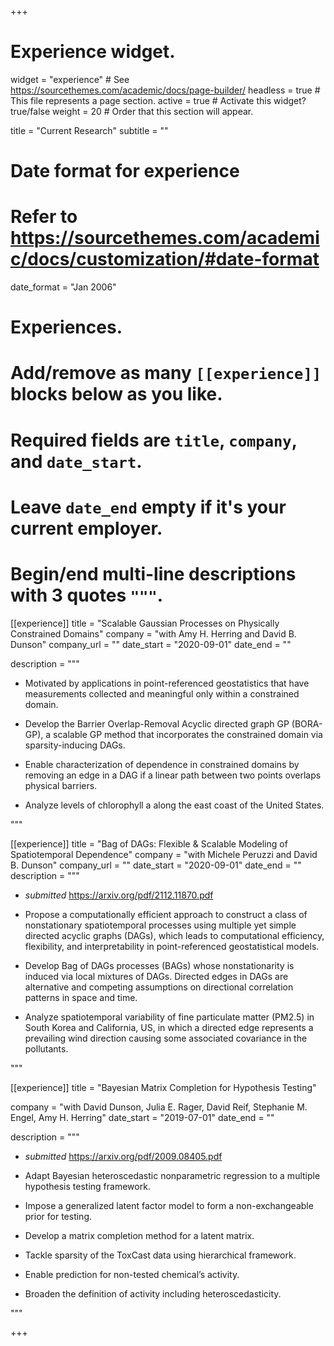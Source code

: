 +++
# Experience widget.
widget = "experience"  # See https://sourcethemes.com/academic/docs/page-builder/
headless = true  # This file represents a page section.
active = true  # Activate this widget? true/false
weight = 20  # Order that this section will appear.

title = "Current Research"
subtitle = ""

# Date format for experience
#   Refer to https://sourcethemes.com/academic/docs/customization/#date-format
date_format = "Jan 2006"

# Experiences.
#   Add/remove as many `[[experience]]` blocks below as you like.
#   Required fields are `title`, `company`, and `date_start`.
#   Leave `date_end` empty if it's your current employer.
#   Begin/end multi-line descriptions with 3 quotes `"""`.

[[experience]]
  title = "Scalable Gaussian Processes on Physically Constrained Domains"
  company = "with Amy H. Herring and David B. Dunson"
  company_url = ""
  date_start = "2020-09-01"
  date_end = ""

description = """

* Motivated by applications in point-referenced geostatistics that have measurements collected and meaningful only within a constrained domain.

* Develop the Barrier Overlap-Removal Acyclic directed graph GP (BORA-GP), a scalable GP method that incorporates the constrained domain via sparsity-inducing DAGs.  

* Enable characterization of dependence in constrained domains by removing an edge in a DAG if a linear path between two points overlaps physical barriers.

* Analyze levels of chlorophyll a along the east coast of the United States.

"""

[[experience]]
  title = "Bag of DAGs: Flexible & Scalable Modeling of Spatiotemporal Dependence"
  company = "with Michele Peruzzi and David B. Dunson"
  company_url = ""
  date_start = "2020-09-01"
  date_end = ""
  description = """

* *submitted*  https://arxiv.org/pdf/2112.11870.pdf

* Propose a computationally efficient approach to construct a class of nonstationary spatiotemporal processes using multiple yet simple directed acyclic graphs (DAGs), which leads to computational efficiency, flexibility, and interpretability in point-referenced geostatistical models.

* Develop Bag of DAGs processes (BAGs) whose nonstationarity is induced via local mixtures of DAGs. Directed edges in DAGs are alternative and competing assumptions on directional correlation patterns in space and time.

* Analyze spatiotemporal variability of fine particulate matter (PM2.5) in South Korea and California, US, in which a directed edge represents a prevailing wind direction causing some associated covariance in the pollutants.

"""

[[experience]]
  title = "Bayesian Matrix Completion for Hypothesis Testing"

company = "with David Dunson, Julia E. Rager, David Reif, Stephanie M. Engel, Amy H. Herring"
  date_start = "2019-07-01"
  date_end = ""

description = """

* *submitted*  https://arxiv.org/pdf/2009.08405.pdf

* Adapt Bayesian heteroscedastic nonparametric regression to a multiple hypothesis testing framework.  
* Impose a generalized latent factor model to form a non-exchangeable prior for testing.
* Develop a matrix completion method for a latent matrix.
* Tackle sparsity of the ToxCast data using hierarchical framework.
* Enable prediction for non-tested chemical’s activity.
* Broaden the definition of activity including heteroscedasticity.

"""

+++
